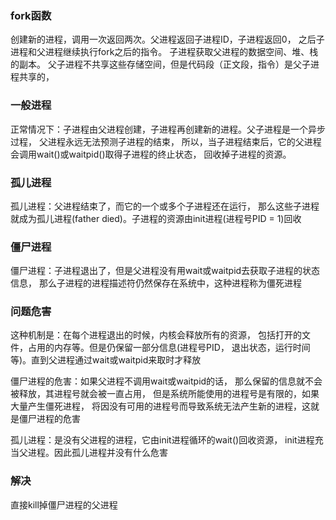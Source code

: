 ### fork函数
创建新的进程，调用一次返回两次。父进程返回子进程ID，子进程返回0，
之后子进程和父进程继续执行fork之后的指令。
子进程获取父进程的数据空间、堆、栈的副本。
父子进程不共享这些存储空间，但是代码段（正文段，指令）是父子进程共享的，

### 一般进程
正常情况下：子进程由父进程创建，子进程再创建新的进程。父子进程是一个异步过程，
父进程永远无法预测子进程的结束，
所以，当子进程结束后，它的父进程会调用wait()或waitpid()取得子进程的终止状态，
回收掉子进程的资源。

### 孤儿进程
孤儿进程：父进程结束了，而它的一个或多个子进程还在运行，
那么这些子进程就成为孤儿进程(father died)。子进程的资源由init进程(进程号PID = 1)回收

### 僵尸进程
僵尸进程：子进程退出了，但是父进程没有用wait或waitpid去获取子进程的状态信息，
那么子进程的进程描述符仍然保存在系统中，这种进程称为僵死进程

### 问题危害
这种机制是：在每个进程退出的时候，内核会释放所有的资源，
包括打开的文件，占用的内存等。但是仍保留一部分信息(进程号PID，
退出状态，运行时间等)。直到父进程通过wait或waitpid来取时才释放

僵尸进程的危害：如果父进程不调用wait或waitpid的话，
那么保留的信息就不会被释放，其进程号就会被一直占用，
但是系统所能使用的进程号是有限的，如果大量产生僵死进程，
将因没有可用的进程号而导致系统无法产生新的进程，这就是僵尸进程的危害


孤儿进程：是没有父进程的进程，它由init进程循环的wait()回收资源，
init进程充当父进程。因此孤儿进程并没有什么危害

### 解决
直接kill掉僵尸进程的父进程

